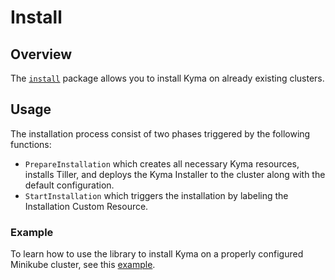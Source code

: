 # Install

## Overview

The [`install`](https://godoc.org/github.com/kyma-incubator/hydroform/install/installation) package allows you to install Kyma on already existing clusters.


## Usage

The installation process consist of two phases triggered by the following functions: 
* `PrepareInstallation` which creates all necessary Kyma resources, installs  Tiller, and deploys the Kyma Installer to the cluster along with the default configuration.
* `StartInstallation` which  triggers the installation by labeling the Installation Custom Resource. 

### Example

To learn how to use the library to install Kyma on a properly configured Minikube cluster, see this [example](../install/example/example.go).
